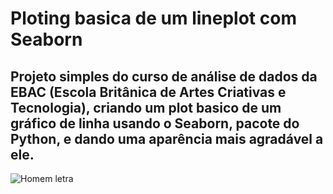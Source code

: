 # Ploting basica de um lineplot com Seaborn
## Projeto simples do curso de análise de dados da EBAC (Escola Britânica de Artes Criativas e Tecnologia), criando um plot basico de um gráfico de linha usando o Seaborn, pacote do Python, e dando uma aparência mais agradável a ele.
![Homem letra](https://phoneky.co.uk/thumbs/screensavers/down/misc/walkingman_58ity4bx.gif)
